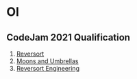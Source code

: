 # OI

## CodeJam 2021 Qualification
1. [Reversort](https://github.com/supercatex/OI/blob/main/CJ2021_Q1.cpp)
2. [Moons and Umbrellas](https://github.com/supercatex/OI/blob/main/CJ2021_Q2.cpp)
3. [Reversort Engineering](https://github.com/supercatex/OI/blob/main/CJ2021_Q3.cpp)

